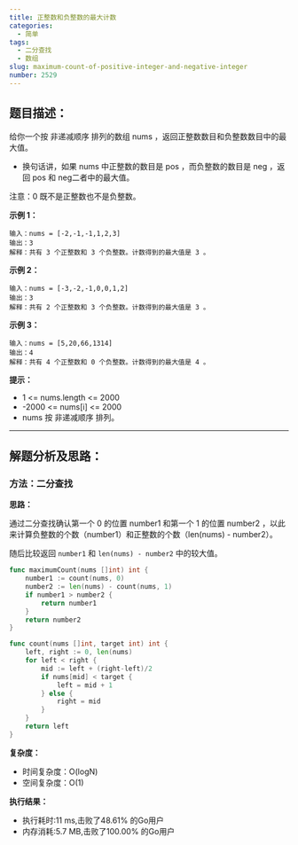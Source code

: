 ```yaml
---
title: 正整数和负整数的最大计数
categories:
  - 简单
tags:
  - 二分查找
  - 数组
slug: maximum-count-of-positive-integer-and-negative-integer
number: 2529
---
```


## 题目描述：

给你一个按 非递减顺序 排列的数组 nums ，返回正整数数目和负整数数目中的最大值。

- 换句话讲，如果 nums 中正整数的数目是 pos ，而负整数的数目是 neg ，返回 pos 和 neg二者中的最大值。

注意：0 既不是正整数也不是负整数。

**示例 1：**
```
输入：nums = [-2,-1,-1,1,2,3]
输出：3
解释：共有 3 个正整数和 3 个负整数。计数得到的最大值是 3 。
```

**示例 2：**
```
输入：nums = [-3,-2,-1,0,0,1,2]
输出：3
解释：共有 2 个正整数和 3 个负整数。计数得到的最大值是 3 。
```

**示例 3：**
```
输入：nums = [5,20,66,1314]
输出：4
解释：共有 4 个正整数和 0 个负整数。计数得到的最大值是 4 。
```

**提示：**
- 1 <= nums.length <= 2000
- -2000 <= nums[i] <= 2000
- nums 按 非递减顺序 排列。

---
## 解题分析及思路：

### 方法：二分查找

**思路：**

通过二分查找确认第一个 0 的位置 number1 和第一个 1 的位置 number2 ，以此来计算负整数的个数（number1）和正整数的个数（len(nums) - number2）。

随后比较返回 `number1` 和 `len(nums) - number2` 中的较大值。

```go
func maximumCount(nums []int) int {
	number1 := count(nums, 0)
	number2 := len(nums) - count(nums, 1)
	if number1 > number2 {
		return number1
	}
	return number2
}

func count(nums []int, target int) int {
	left, right := 0, len(nums)
	for left < right {
		mid := left + (right-left)/2
		if nums[mid] < target {
			left = mid + 1
		} else {
			right = mid
		}
	}
	return left
}
```

**复杂度：**

- 时间复杂度：O(logN)
- 空间复杂度：O(1)

**执行结果：**

- 执行耗时:11 ms,击败了48.61% 的Go用户
- 内存消耗:5.7 MB,击败了100.00% 的Go用户

